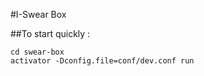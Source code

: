 #I-Swear Box


##To start quickly :

    cd swear-box
    activator -Dconfig.file=conf/dev.conf run
